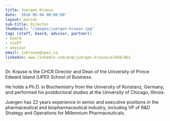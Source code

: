 ```yaml
---
title: Juergen Krause
date: '2016-05-04 00:00:00'
layout: person
sub-title: Director
thumbnail: "/images/juergen-krause.jpg"
tags (staff, board, advisor, partner):
- board
- staff
- advisor
email: jukrause@upei.ca
linkedin: www.linkedin.com/pub/juergen-krause/a/b58/8b1
---
```

Dr. Krause is the CHCR Director and Dean of the University of Prince Edward Island (UPEI) School of Business.

He holds a Ph.D. in Biochemistry from the University of Konstanz, Germany, and performed his postdoctoral studies at the University of Chicago, Illinois.

Juergen has 22 years experience in senior and executive positions in the pharmaceutical and biopharmaceutical industry, including VP of R&D Strategy and Operations for Millennium Pharmaceuticals.